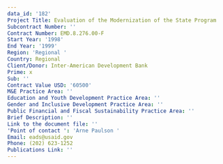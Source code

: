 ```yaml
---
data_id: '182'
Project Title: Evaluation of the Modernization of the State Program
Subcontract Number: ''
Contract Number: EMD.8.276.00-F
Start Year: '1998'
End Year: '1999'
Region: 'Regional '
Country: Regional
Client/Donor: Inter-American Development Bank
Prime: x
Sub: ''
Contract Value USD: '60500'
M&E Practice Area: ''
Education and Youth Development Practice Area: ''
Gender and Inclusive Development Practice Area: ''
Public Financial and Fiscal Sustainability Practice Area: ''
Brief Description: ''
Link to the document file: ''
'Point of contact ': 'Arne Paulson '
Email: eads@usaid.gov
Phone: (202) 623-1252
Publications Link: ''
---
```

